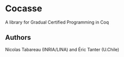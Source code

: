 # Cocasse
A library for Gradual Certified Programming in Coq 

## Authors

Nicolas Tabareau (INRIA/LINA) and Éric Tanter (U.Chile)
